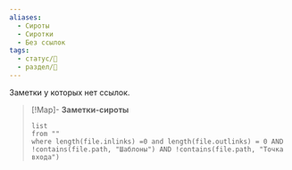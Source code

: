 ```yaml
---
aliases:
  - Сироты
  - Сиротки
  - Без ссылок
tags:
  - статус/🌳
  - раздел/🧰
---
```


Заметки у которых нет ссылок.
> [!Map]- **Заметки-сироты**
>
> ```dataview
> list
> from ""
> where length(file.inlinks) =0 and length(file.outlinks) = 0 AND !contains(file.path, "Шаблоны") AND !contains(file.path, "Точка входа")
> ```